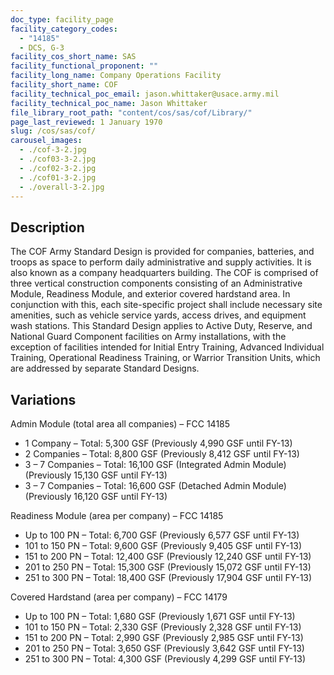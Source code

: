 ```yaml
---
doc_type: facility_page
facility_category_codes:
  - "14185"
  - DCS, G-3
facility_cos_short_name: SAS
facility_functional_proponent: ""
facility_long_name: Company Operations Facility
facility_short_name: COF
facility_technical_poc_email: jason.whittaker@usace.army.mil
facility_technical_poc_name: Jason Whittaker
file_library_root_path: "content/cos/sas/cof/Library/"
page_last_reviewed: 1 January 1970
slug: /cos/sas/cof/
carousel_images:
  - ./cof-3-2.jpg
  - ./cof03-3-2.jpg
  - ./cof02-3-2.jpg
  - ./cof01-3-2.jpg
  - ./overall-3-2.jpg
---
```


## Description

The COF Army Standard Design is provided for companies, batteries, and troops as space to perform daily administrative and supply activities. It is also known as a company headquarters building. The COF is comprised of three vertical construction components consisting of an Administrative Module, Readiness Module, and exterior covered hardstand area. In conjunction with this, each site-specific project shall include necessary site amenities, such as vehicle service yards, access drives, and equipment wash stations. This Standard Design applies to Active Duty, Reserve, and National Guard Component facilities on Army installations, with the exception of facilities intended for Initial Entry Training, Advanced Individual Training, Operational Readiness Training, or Warrior Transition Units, which are addressed by separate Standard Designs.

## Variations

Admin Module (total area all companies) – FCC 14185

- 1 Company – Total: 5,300 GSF (Previously 4,990 GSF until FY-13)
- 2 Companies – Total: 8,800 GSF (Previously 8,412 GSF until FY-13)
- 3 – 7 Companies – Total: 16,100 GSF (Integrated Admin Module) (Previously 15,130 GSF until FY-13)
- 3 – 7 Companies – Total: 16,600 GSF (Detached Admin Module) (Previously 16,120 GSF until FY-13)

Readiness Module (area per company) – FCC 14185

- Up to 100 PN – Total: 6,700 GSF (Previously 6,577 GSF until FY-13)
- 101 to 150 PN – Total: 9,600 GSF (Previously 9,405 GSF until FY-13)
- 151 to 200 PN – Total: 12,400 GSF (Previously 12,240 GSF until FY-13)
- 201 to 250 PN – Total: 15,300 GSF (Previously 15,072 GSF until FY-13)
- 251 to 300 PN – Total: 18,400 GSF (Previously 17,904 GSF until FY-13)

Covered Hardstand (area per company) – FCC 14179

- Up to 100 PN – Total: 1,680 GSF (Previously 1,671 GSF until FY-13)
- 101 to 150 PN – Total: 2,330 GSF (Previously 2,328 GSF until FY-13)
- 151 to 200 PN – Total: 2,990 GSF (Previously 2,985 GSF until FY-13)
- 201 to 250 PN – Total: 3,650 GSF (Previously 3,642 GSF until FY-13)
- 251 to 300 PN – Total: 4,300 GSF (Previously 4,299 GSF until FY-13)
